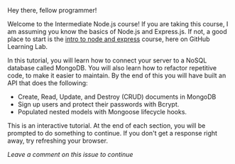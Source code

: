 Hey there, fellow programmer!

Welcome to the Intermediate Node.js course! If you are taking this course, I am assuming you know the basics of Node.js and Express.js. If not, a good place to start is the [intro to node and express](https://lab.github.com/everydeveloper/introduction-to-node-with-express) course, here on GitHub Learning Lab. 

In this tutorial, you will learn how to connect your server to a NoSQL database called MongoDB. You will also learn how to refactor repetitive code, to make it easier to maintain. By the end of this you will have built an API that does the following:

* Create, Read, Update, and Destroy (CRUD) documents in MongoDB
* Sign up users and protect their passwords with Bcrypt.
* Populated nested models with Mongoose lifecycle hooks.

This is an interactive tutorial. At the end of each section, you will be prompted to do something to continue. If you don't get a response right away, try refreshing your browser.

*Leave a comment on this issue to continue*
